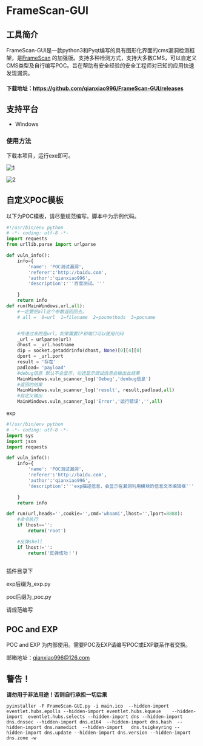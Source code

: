 # FrameScan-GUI

## 工具简介
FrameScan-GUI是一款python3和Pyqt编写的具有图形化界面的cms漏洞检测框架，是[FrameScan](https://github.com/qianxiao996/FrameScan) 的加强版。支持多种检测方式，支持大多数CMS，可以自定义CMS类型及自行编写POC。旨在帮助有安全经验的安全工程师对已知的应用快速发现漏洞。
#### 下载地址：https://github.com/qianxiao996/FrameScan-GUI/releases

## 支持平台

- Windows  


### 使用方法

下载本项目，运行exe即可。

![1](https://github.com/qianxiao996/FrameScan-GUI/blob/master/img/1.jpg)

![2](https://github.com/qianxiao996/FrameScan-GUI/blob/master/img/2.jpg)

## 自定义POC模板

以下为POC模板，请尽量规范编写。脚本中为示例代码。

```python
#!/usr/bin/env python
# -*- coding: utf-8 -*-
import requests
from urllib.parse import urlparse

def vuln_info():
    info={
        'name': 'POC测试漏洞',
        'referer':'http://baidu.com',
        'author':'qianxiao996',
        'description':'''百度测试。'''

    }
    return info
def run(MainWindows,url,all):
    #一定要把all这个参数返回回去。
    # all =  0=url  1=filename  2=pocmethods  3=pocname


    #传递过来的是url。如果需要IP和端口可以使用代码
    _url = urlparse(url)
    dhost = _url.hostname
    dip = socket.getaddrinfo(dhost, None)[0][4][0]
    dport = _url.port
    result = '存在'
    padload= 'payload'
    #debug信息 默认不会显示，勾选显示调试信息会输出此结果 
    MainWindows.vuln_scanner_log('Debug','denbug信息') 
    #返回的结果
    MainWindows.vuln_scanner_log('result', result,padload,all)
    #自定义输出
    MainWindows.vuln_scanner_log('Error','运行错误','',all)
```

exp

```python
#!/usr/bin/env python
# -*- coding: utf-8 -*-
import sys
import json
import requests

def vuln_info():
    info={
        'name': 'POC测试漏洞',
        'referer':'http://baidu.com',
        'author':'qianxiao996',
        'description':'''exp描述信息，会显示在漏洞利用模块的信息文本编辑框'''

    }
    return info

def run(url,heads='',cookie='',cmd='whoami',lhost='',lport=8888):
    #命令执行
    if lhost=='':
        return('root')

    #反弹shell    
    if lhost!='':
        return('反弹成功！')
 
```

插件目录下

exp后缀为_exp.py

poc后缀为_poc.py

请规范编写

## POC and EXP

POC and EXP 为内部使用。需要POC及EXP请编写POC或EXP联系作者交换。

邮箱地址：qianxiao996@126.com

## 警告！
**请勿用于非法用途！否则自行承担一切后果**







```
pyinstaller -F FrameScan-GUI.py -i main.ico  --hidden-import eventlet.hubs.epolls --hidden-import eventlet.hubs.kqueue    --hidden-import  eventlet.hubs.selects --hidden-import dns --hidden-import dns.dnssec --hidden-import dns.e164  --hidden-import dns.hash  --hidden-import dns.namedict  --hidden-import   dns.tsigkeyring --hidden-import dns.update --hidden-import dns.version --hidden-import dns.zone -w
```

